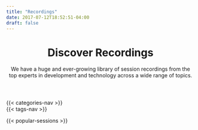 ```yaml
---
title: "Recordings"
date: 2017-07-12T18:52:51-04:00
draft: false
---
```


<!-- markdownlint-disable -->
<main>
  <div class="mb-20">
    <header class="container px-6 pt-12 pb-10 mx-auto">
      <h1 class="mb-2 text-5xl font-bold">Discover Recordings</h1>
      <p class="max-w-3xl text-xl">
        We have a huge and ever-growing library of session recordings from the top experts in development and technology across a wide range of topics.
      </p>
    </header>
  </div>

  <div class="mb-16">
    {{< categories-nav >}}
  </div>

  <div class="mb-16">
    {{< tags-nav >}}
  </div>

  {{< popular-sessions >}}
</main>
<!-- markdownlint-restore -->
